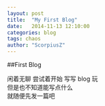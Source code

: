 ```yaml
---
layout: post
title:  "My First Blog"
date:   2014-11-13 12:10:00
categories: blog
tags: chaos
author: "ScorpiusZ"
---
```



##First Blog

闲着无聊 尝试着开始 写写 blog 玩    
但是也不知道能写点什么  
就随便先发一篇吧     

